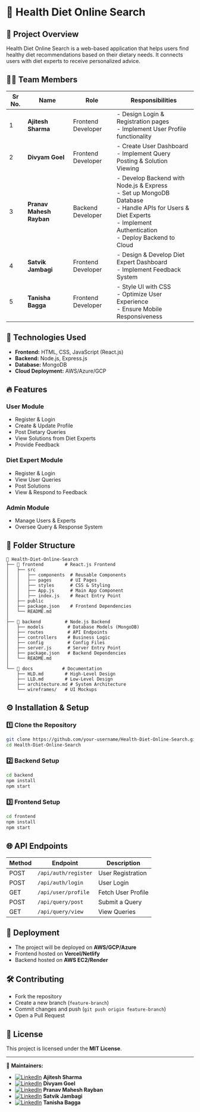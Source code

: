 # 🥗 Health Diet Online Search

## 📌 Project Overview
Health Diet Online Search is a web-based application that helps users find healthy diet recommendations based on their dietary needs. It connects users with diet experts to receive personalized advice.

## 👨‍💻 Team Members
| Sr No. | Name                 | Role                | Responsibilities |
|--------|----------------------|---------------------|---------------------------------------------------------------|
| 1      | **Ajitesh Sharma**   | Frontend Developer  | - Design Login & Registration pages <br> - Implement User Profile functionality |
| 2      | **Divyam Goel**      | Frontend Developer  | - Create User Dashboard <br> - Implement Query Posting & Solution Viewing |
| 3      | **Pranav Mahesh Rayban** | Backend Developer   | - Develop Backend with Node.js & Express <br> - Set up MongoDB Database <br> - Handle APIs for Users & Diet Experts <br> - Implement Authentication <br> - Deploy Backend to Cloud |
| 4      | **Satvik Jambagi**   | Frontend Developer  | - Design & Develop Diet Expert Dashboard <br> - Implement Feedback System |
| 5      | **Tanisha Bagga**    | Frontend Developer  | - Style UI with CSS <br> - Optimize User Experience <br> - Ensure Mobile Responsiveness |

## 🚀 Technologies Used
- **Frontend:** HTML, CSS, JavaScript (React.js)
- **Backend:** Node.js, Express.js
- **Database:** MongoDB
- **Cloud Deployment:** AWS/Azure/GCP

## 🔥 Features
### **User Module**
- Register & Login
- Create & Update Profile
- Post Dietary Queries
- View Solutions from Diet Experts
- Provide Feedback

### **Diet Expert Module**
- Register & Login
- View User Queries
- Post Solutions
- View & Respond to Feedback

### **Admin Module**
- Manage Users & Experts
- Oversee Query & Response System

## 📂 Folder Structure
```
📂 Health-Diet-Online-Search
├── 📂 frontend        # React.js Frontend
│   ├── src
│   │   ├── components  # Reusable Components
│   │   ├── pages       # UI Pages
│   │   ├── styles      # CSS & Styling
│   │   ├── App.js      # Main App Component
│   │   ├── index.js    # React Entry Point
│   ├── public
│   ├── package.json    # Frontend Dependencies
│   └── README.md
│
├── 📂 backend         # Node.js Backend
│   ├── models         # Database Models (MongoDB)
│   ├── routes         # API Endpoints
│   ├── controllers    # Business Logic
│   ├── config         # Config Files
│   ├── server.js      # Server Entry Point
│   ├── package.json   # Backend Dependencies
│   └── README.md
│
└── 📂 docs           # Documentation
    ├── HLD.md        # High-Level Design
    ├── LLD.md        # Low-Level Design
    ├── architecture.md # System Architecture
    └── wireframes/   # UI Mockups
```

## ⚙️ Installation & Setup
### **1️⃣ Clone the Repository**
```bash
git clone https://github.com/your-username/Health-Diet-Online-Search.git
cd Health-Diet-Online-Search
```

### **2️⃣ Backend Setup**
```bash
cd backend
npm install
npm start
```

### **3️⃣ Frontend Setup**
```bash
cd frontend
npm install
npm start
```

## 🌐 API Endpoints
| Method | Endpoint | Description |
|--------|----------|-------------|
| POST   | `/api/auth/register` | User Registration |
| POST   | `/api/auth/login` | User Login |
| GET    | `/api/user/profile` | Fetch User Profile |
| POST   | `/api/query/post` | Submit a Query |
| GET    | `/api/query/view` | View Queries |

## 🚀 Deployment
- The project will be deployed on **AWS/GCP/Azure**
- Frontend hosted on **Vercel/Netlify**
- Backend hosted on **AWS EC2/Render**

## 🛠️ Contributing
- Fork the repository
- Create a new branch (`feature-branch`)
- Commit changes and push (`git push origin feature-branch`)
- Open a Pull Request

## 📜 License
This project is licensed under the **MIT License**.

---

🎯 **Maintainers:**  
- [![LinkedIn](https://img.shields.io/badge/LinkedIn-0077B5?logo=linkedin&logoColor=white)](https://www.linkedin.com/in/ajitesh-sharma) **Ajitesh Sharma**  
- [![LinkedIn](https://img.shields.io/badge/LinkedIn-0077B5?logo=linkedin&logoColor=white)](https://www.linkedin.com/in/divyam-goel) **Divyam Goel**  
- [![LinkedIn](https://img.shields.io/badge/LinkedIn-0077B5?logo=linkedin&logoColor=white)](https://www.linkedin.com/in/pranav-mahesh-rayban) **Pranav Mahesh Rayban**  
- [![LinkedIn](https://img.shields.io/badge/LinkedIn-0077B5?logo=linkedin&logoColor=white)](https://www.linkedin.com/in/satvik-jambagi) **Satvik Jambagi**  
- [![LinkedIn](https://img.shields.io/badge/LinkedIn-0077B5?logo=linkedin&logoColor=white)](https://www.linkedin.com/in/tanisha-bagga) **Tanisha Bagga**  
